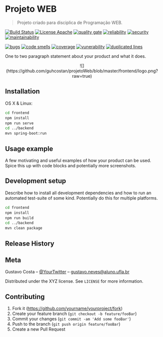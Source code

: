 # Projeto WEB
> Projeto criado para disciplica de Programação WEB.

[![Build Status][travis-image]][travis-url]
[![License Apache](https://img.shields.io/badge/licence-Apache%202.0-blue.svg)](https://github.com/guhcostan/projetoWeb/blob/master/LICENCE.txt)
[![quality gate](https://sonarcloud.io/api/project_badges/measure?project=guhcostan_projetoWeb&metric=alert_status)](https://sonarcloud.io/dashboard?id=guhcostan_projetoWeb)
[![reliability](https://sonarcloud.io/api/project_badges/measure?project=guhcostan_projetoWeb&metric=reliability_rating)](https://sonarcloud.io/component_measures?id=guhcostan_projetoWeb&metric=reliability_rating)
[![security](https://sonarcloud.io/api/project_badges/measure?project=guhcostan_projetoWeb&metric=security_rating)](https://sonarcloud.io/component_measures?id=guhcostan_projetoWeb&metric=security_rating)
[![maintainability](https://sonarcloud.io/api/project_badges/measure?project=guhcostan_projetoWeb&metric=sqale_rating)](https://sonarcloud.io/component_measures?id=guhcostan_projetoWeb&metric=sqale_rating)

[![bugs](https://sonarcloud.io/api/project_badges/measure?project=guhcostan_projetoWeb&metric=bugs)](https://sonarcloud.io/component_measures?id=guhcostan_projetoWeb&metric=Reliability)
[![code smells](https://sonarcloud.io/api/project_badges/measure?project=guhcostan_projetoWeb&metric=code_smells)](https://sonarcloud.io/component_measures?id=guhcostan_projetoWeb&metric=code_smells)
[![coverage](https://sonarcloud.io/api/project_badges/measure?project=guhcostan_projetoWeb&metric=coverage)](https://sonarcloud.io/component_measures?id=guhcostan_projetoWeb&metric=Coverage)
[![vunerability](https://sonarcloud.io/api/project_badges/measure?project=guhcostan_projetoWeb&metric=vulnerabilities)](https://sonarcloud.io/component_measures?id=guhcostan_projetoWeb&metric=vulnerabilities)
[![duplicated lines](https://sonarcloud.io/api/project_badges/measure?project=guhcostan_projetoWeb&metric=duplicated_lines_density)](https://sonarcloud.io/component_measures?id=guhcostan_projetoWeb&metric=duplicated_lines_density)



One to two paragraph statement about your product and what it does.

<center>![](https://github.com/guhcostan/projetoWeb/blob/master/frontend/logo.png?raw=true)</center>

## Installation

OS X & Linux:

```sh
cd frontend
npm install
npm run serve
cd ../backend
mvn spring-boot:run
```


## Usage example

A few motivating and useful examples of how your product can be used. Spice this up with code blocks and potentially more screenshots.

## Development setup

Describe how to install all development dependencies and how to run an automated test-suite of some kind. Potentially do this for multiple platforms.

```sh
cd frontend
npm install
npm run build
cd ../backend
mvn clean package
```

## Release History



## Meta

Gustavo Costa – [@YourTwitter](https://instagram.com/guhcostan) – gustavo.neves@aluno.ufla.br

Distributed under the XYZ license. See ``LICENSE`` for more information.

## Contributing

1. Fork it (<https://github.com/yourname/yourproject/fork>)
2. Create your feature branch (`git checkout -b feature/fooBar`)
3. Commit your changes (`git commit -am 'Add some fooBar'`)
4. Push to the branch (`git push origin feature/fooBar`)
5. Create a new Pull Request

<!-- Markdown link & img dfn's -->
[travis-image]: https://travis-ci.com/guhcostan/projetoWeb.svg?branch=master
[travis-url]: https://travis-ci.com/guhcostan/projetoWeb
